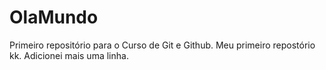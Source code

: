 # OlaMundo
 Primeiro repositório para o Curso de Git e Github.
 Meu primeiro repostório kk.
 Adicionei mais uma linha.
